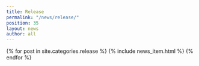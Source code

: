 ```yaml
---
title: Release
permalink: "/news/release/"
position: 35
layout: news
author: all
---
```


{% for post in site.categories.release %}
  {% include news_item.html %}
{% endfor %}
